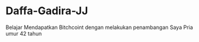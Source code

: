# Daffa-Gadira-JJ
Belajar Mendapatkan Bitchcoint dengan melakukan penambangan 
Saya Pria umur 42 tahun
